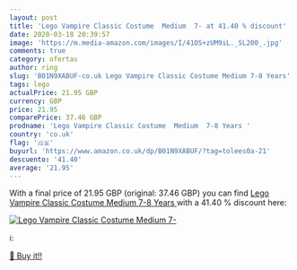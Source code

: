 ```yaml
---
layout: post
title: 'Lego Vampire Classic Costume  Medium  7- at 41.40 % discount'
date: 2020-03-18 20:39:57
image: 'https://m.media-amazon.com/images/I/41OS+zUM9iL._SL200_.jpg'
comments: true
category: ofertas
author: ring
slug: 'B01N9XABUF-co.uk Lego Vampire Classic Costume Medium 7-8 Years'
tags: lego
actualPrice: 21.95 GBP
currency: GBP
price: 21.95
comparePrice: 37.46 GBP
prodname: 'Lego Vampire Classic Costume  Medium  7-8 Years '
country: 'co.uk'
flag: '🇬🇧'
buyurl: 'https://www.amazon.co.uk/dp/B01N9XABUF/?tag=tolees0a-21'
descuento: '41.40'
average: '21.95'
---
```


With a final price of 21.95 GBP (original: 37.46 GBP) you can find [Lego Vampire Classic Costume  Medium  7-8 Years ](https://www.amazon.co.uk/dp/B01N9XABUF/?tag=tolees0a-21) with a  41.40 % discount here:

[![Lego Vampire Classic Costume  Medium  7-](https://m.media-amazon.com/images/I/41OS+zUM9iL._SL200_.jpg)](https://www.amazon.co.uk/dp/B01N9XABUF/?tag=tolees0a-21)

ℹ️:


[🛒 Buy it!!](https://www.amazon.co.uk/dp/B01N9XABUF/?tag=tolees0a-21)
